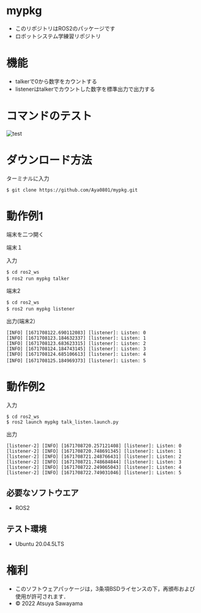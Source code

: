 # mypkg
* このリポジトリはROS2のパッケージです
* ロボットシステム学練習リポジトリ
# 機能
* talkerで0から数字をカウントする
* listenerはtalkerでカウントした数字を標準出力で出力する

# コマンドのテスト
![test](https://github.com/Aya0801/mypkg/actions/workflows/test.yml/badge.svg)

# ダウンロード方法
ターミナルに入力
```
$ git clone https://github.com/Aya0801/mypkg.git
```
# 動作例1
端末を二つ開く

端末１

入力

```
$ cd ros2_ws
$ ros2 run mypkg talker　
```
端末2
```
$ cd ros2_ws
$ ros2 run mypkg listener　
```

出力(端末2）
```
[INFO] [1671708122.690112083] [listener]: Listen: 0
[INFO] [1671708123.184632337] [listener]: Listen: 1
[INFO] [1671708123.683623315] [listener]: Listen: 2
[INFO] [1671708124.184743145] [listener]: Listen: 3
[INFO] [1671708124.685106613] [listener]: Listen: 4
[INFO] [1671708125.184969373] [listener]: Listen: 5　　　　　　　　　　　　　　　　　　　　　　　　　　　　　　　　　　　　　　　　　　　　　　　　　　　　　　　　　　　　　　　　　　　　　　　　　　　　　　　　　　　　　　　　　　　　　　　　　　　　　　　
```
# 動作例2
入力
```
$ cd ros2_ws
$ ros2 launch mypkg talk_listen.launch.py
```
出力
```
[listener-2] [INFO] [1671708720.257121408] [listener]: Listen: 0
[listener-2] [INFO] [1671708720.748691345] [listener]: Listen: 1
[listener-2] [INFO] [1671708721.248766431] [listener]: Listen: 2
[listener-2] [INFO] [1671708721.748684844] [listener]: Listen: 3
[listener-2] [INFO] [1671708722.249065043] [listener]: Listen: 4
[listener-2] [INFO] [1671708722.749031046] [listener]: Listen: 5
```


## 必要なソフトウエア
* ROS2

## テスト環境
* Ubuntu 20.04.5LTS
# 権利
* このソフトウェアパッケージは，3条項BSDライセンスの下，再頒布および使用が許可されます．
* © 2022 Atsuya Sawayama
